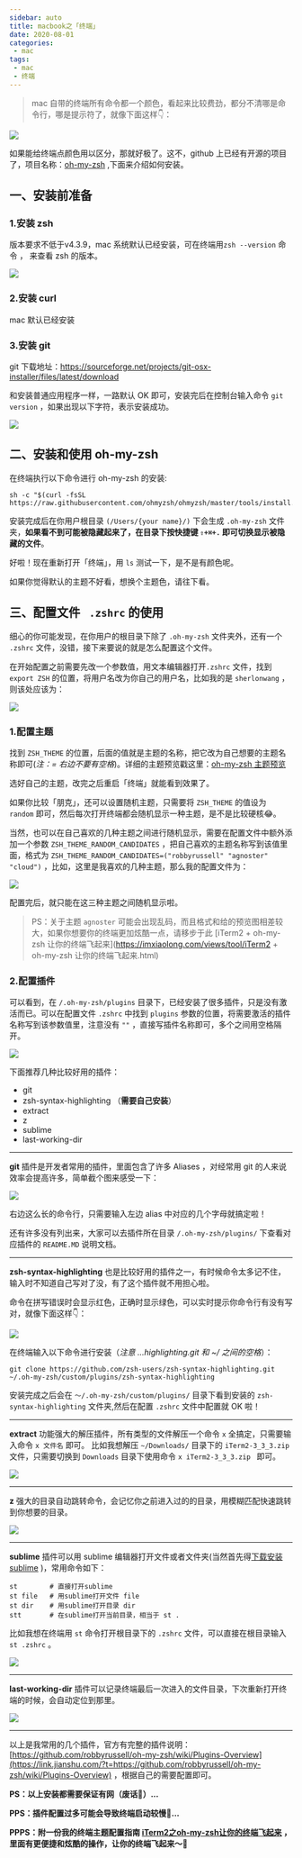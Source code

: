 ```yaml
---
sidebar: auto
title: macbook之「终端」
date: 2020-08-01
categories:
 - mac
tags:
 - mac
 - 终端
---
```


<Copyright link="https://imxiaolong.com/views/mac/macbook之「终端」.html" />

> mac 自带的终端所有命令都一个颜色，看起来比较费劲，都分不清哪是命令行，哪是提示符了，就像下面这样👇：

![](https://cdn.jsdelivr.net/gh/sherlonWang/imgbed/picgo6.png)

如果能给终端点颜色用以区分，那就好极了。这不，github 上已经有开源的项目了，项目名称：[oh-my-zsh](https://github.com/robbyrussell/oh-my-zsh/) ,下面来介绍如何安装。

## 一、安装前准备

### 1.安装 zsh 

 版本要求不低于v4.3.9，mac 系统默认已经安装，可在终端用`zsh --version` 命令 ， 来查看 zsh 的版本。

![](https://cdn.jsdelivr.net/gh/sherlonWang/imgbed/picgo7.png)

### 2.安装 curl 

mac 默认已经安装

### 3.安装 git 

git 下载地址：https://sourceforge.net/projects/git-osx-installer/files/latest/download

和安装普通应用程序一样，一路默认 OK 即可，安装完后在控制台输入命令 `git version` ，如果出现以下字符，表示安装成功。

![](https://cdn.jsdelivr.net/gh/sherlonWang/imgbed/picgo8.png)

## 二、安装和使用 oh-my-zsh

在终端执行以下命令进行 oh-my-zsh 的安装:

```shell
sh -c "$(curl -fsSL https://raw.githubusercontent.com/ohmyzsh/ohmyzsh/master/tools/install.sh)"
```

安装完成后在你用户根目录 `(/Users/{your name}/)` 下会生成 `.oh-my-zsh` 文件夹，**如果看不到可能被隐藏起来了，在目录下按快捷键 `⇧+⌘+.` 即可切换显示被隐藏的文件**。

好啦！现在重新打开「终端」，用 `ls` 测试一下，是不是有颜色呢。

如果你觉得默认的主题不好看，想换个主题色，请往下看。

## 三、配置文件 ` .zshrc` 的使用

细心的你可能发现，在你用户的根目录下除了 `.oh-my-zsh` 文件夹外，还有一个 `.zshrc` 文件，没错，接下来要说的就是怎么配置这个文件。

在开始配置之前需要先改一个参数值，用文本编辑器打开`.zshrc` 文件，找到 `export ZSH` 的位置，将用户名改为你自己的用户名，比如我的是 `sherlonwang` ，则该处应该为：

![](https://cdn.jsdelivr.net/gh/sherlonWang/imgbed/picgo9.png)

 ### 1.配置主题

 找到 `ZSH_THEME` 的位置，后面的值就是主题的名称，把它改为自己想要的主题名称即可(*注：= 右边不要有空格*)。详细的主题预览戳这里：[oh-my-zsh 主题预览](https://github.com/robbyrussell/oh-my-zsh/wiki/Themes) 

选好自己的主题，改完之后重启「终端」就能看到效果了。

如果你比较「朋克」，还可以设置随机主题，只需要将 `ZSH_THEME` 的值设为 `random` 即可，然后每次打开终端都会随机显示一种主题，是不是比较硬核😂。

当然，也可以在自己喜欢的几种主题之间进行随机显示，需要在配置文件中额外添加一个参数 `ZSH_THEME_RANDOM_CANDIDATES` ，把自己喜欢的主题名称写到该值里面，格式为 `ZSH_THEME_RANDOM_CANDIDATES=("robbyrussell" "agnoster" "cloud")` ，比如，这里是我喜欢的几种主题，那么我的配置文件为：

![](https://cdn.jsdelivr.net/gh/sherlonWang/imgbed/picgo10.png)

配置完后，就只能在这三种主题之间随机显示啦。

> PS：关于主题 `agnoster` 可能会出现乱码，而且格式和给的预览图相差较大，如果你想要你的终端更加炫酷一点，请移步于此 [iTerm2 + oh-my-zsh 让你的终端飞起来](https://imxiaolong.com/views/tool/iTerm2 + oh-my-zsh 让你的终端飞起来.html)

### 2.配置插件

可以看到，在 `/.oh-my-zsh/plugins`  目录下，已经安装了很多插件，只是没有激活而已。可以在配置文件 `.zshrc` 中找到 `plugins` 参数的位置，将需要激活的插件名称写到该参数值里，注意没有 `""` ，直接写插件名称即可，多个之间用空格隔开。

![](https://cdn.jsdelivr.net/gh/sherlonWang/imgbed/picgo11.png)

下面推荐几种比较好用的插件：

- git
- zsh-syntax-highlighting （**需要自己安装**）
- extract
- z
- sublime
- last-working-dir

------

**git** 插件是开发者常用的插件，里面包含了许多 Aliases ，对经常用 git 的人来说效率会提高许多，简单截个图来感受一下：

![](https://cdn.jsdelivr.net/gh/sherlonWang/imgbed/picgosddadqw.png)

右边这么长的命令行，只需要输入左边 alias 中对应的几个字母就搞定啦！

还有许多没有列出来，大家可以去插件所在目录 `/.oh-my-zsh/plugins/`  下查看对应插件的 `README.MD` 说明文档。

------

**zsh-syntax-highlighting** 也是比较好用的插件之一，有时候命令太多记不住，输入时不知道自己写对了没，有了这个插件就不用担心啦。

命令在拼写错误时会显示红色，正确时显示绿色，可以实时提示你命令行有没有写对，就像下面这样👇：

![](https://cdn.jsdelivr.net/gh/sherlonWang/imgbed/picgo12.png)

在终端输入以下命令进行安装（*注意 ...highlighting.git 和 ~/ 之间的空格*）：

```shell
git clone https://github.com/zsh-users/zsh-syntax-highlighting.git ~/.oh-my-zsh/custom/plugins/zsh-syntax-highlighting
```

安装完成之后会在 `～/.oh-my-zsh/custom/plugins/` 目录下看到安装的 `zsh-syntax-highlighting` 文件夹,然后在配置 `.zshrc` 文件中配置就 OK 啦！ 

------

**extract** 功能强大的解压插件，所有类型的文件解压一个命令 `x` 全搞定，只需要输入命令 `x 文件名` 即可。 比如我想解压 `~/Downloads/` 目录下的 `iTerm2-3_3_3.zip ` 文件，只需要切换到 `Downloads` 目录下使用命令 `x iTerm2-3_3_3.zip `  即可。

![](https://cdn.jsdelivr.net/gh/sherlonWang/imgbed/picgo13.png)

------

**z** 强大的目录自动跳转命令，会记忆你之前进入过的的目录，用模糊匹配快速跳转到你想要的目录。

![](https://cdn.jsdelivr.net/gh/sherlonWang/imgbed/picgotab.gif)

------

**sublime** 插件可以用 sublime 编辑器打开文件或者文件夹(当然首先得[下载安装 sublime](http://www.sublimetext.com/3) )，常用命令如下：

```shell
st        # 直接打开sublime
st file   # 用sublime打开文件 file
st dir    # 用sublime打开目录 dir
stt       # 在sublime打开当前目录，相当于 st .
```

比如我想在终端用 `st` 命令打开根目录下的 `.zshrc` 文件，可以直接在根目录输入 `st .zshrc` 。

 ![](https://cdn.jsdelivr.net/gh/sherlonWang/imgbed/picgosublime.gif)

------

**last-working-dir** 插件可以记录终端最后一次进入的文件目录，下次重新打开终端的时候，会自动定位到那里。

![](https://cdn.jsdelivr.net/gh/sherlonWang/imgbed/picgolast.gif)

------

以上是我常用的几个插件，官方有完整的插件说明：[https://github.com/robbyrussell/oh-my-zsh/wiki/Plugins-Overview](https://link.jianshu.com/?t=https://github.com/robbyrussell/oh-my-zsh/wiki/Plugins-Overview) ，根据自己的需要配置即可。

**PS：以上安装都需要保证有网（废话🤪）...**

**PPS：插件配置过多可能会导致终端启动较慢👻...**

**PPPS：附一份我的终端主题配置指南   [iTerm2之oh-my-zsh让你的终端飞起来](https://imxiaolong.com/views/mac/iTerm2之oh-my-zsh让你的终端飞起来.html) ，里面有更便捷和炫酷的操作，让你的终端飞起来～🚀**

